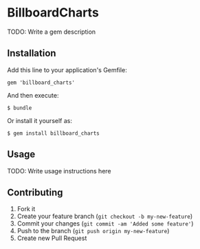 # BillboardCharts

TODO: Write a gem description

## Installation

Add this line to your application's Gemfile:

    gem 'billboard_charts'

And then execute:

    $ bundle

Or install it yourself as:

    $ gem install billboard_charts

## Usage

TODO: Write usage instructions here

## Contributing

1. Fork it
2. Create your feature branch (`git checkout -b my-new-feature`)
3. Commit your changes (`git commit -am 'Added some feature'`)
4. Push to the branch (`git push origin my-new-feature`)
5. Create new Pull Request
